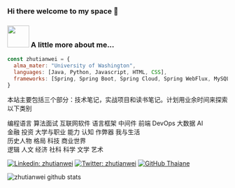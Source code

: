 ### Hi there welcome to my space 👋

### <img src="https://media.giphy.com/media/VgCDAzcKvsR6OM0uWg/giphy.gif" width="50"> A little more about me...  

```javascript
const zhutianwei = {
  alma_mater: "University of Washington", 
  languages: [Java, Python, Javascript, HTML, CSS],
  frameworks: [Spring, Spring Boot, Spring Cloud, Spring WebFlux, MySQL, Redis, MongoDB, Kafka, Nginx, AWS, Linux, Spark, Hadoop, Git, Jenkins, Docker, NumPy, pandas, Matplotlib, Scikit-Learn, TensofFlow, Keras],
}
```


本站主要包括三个部分：技术笔记，实战项目和读书笔记。计划用业余时间来探索以下类别 

编程语言 算法面试 互联网软件 语言框架 中间件 前端 DevOps 大数据 AI   
金融 投资 
大学与职业 能力 认知 作弊器 我与生活   
历史人物 格局 科技 商业世界   
逻辑 人文 经济 社科 科学 文学 艺术  

[![Linkedin: zhutianwei](https://img.shields.io/badge/-zhutianwei-blue?style=flat-square&logo=Linkedin&logoColor=white&link=https://www.linkedin.com/in/zhutianwei/)](https://www.linkedin.com/in/zhutianwei/)
[![Twitter: zhutianwei](https://img.shields.io/twitter/follow/zhutianwei?style=social)](https://twitter.com/zhutianwei)
[![GitHub Thaiane](https://img.shields.io/github/followers/zhutianwei?label=follow&style=social)](https://github.com/zhutianwei)

![zhutianwei github stats](https://github-readme-stats.vercel.app/api?username=zhutianwei)


<!-- ### You can find in me in the web 🌍
[<img align="left" alt="Souarvdey777 | Twitter" width="22px" src="https://cdn.jsdelivr.net/npm/simple-icons@v3/icons/twitter.svg" />][twitter]
[<img align="left" alt="Souarvdey777 | LinkedIn" width="22px" src="https://cdn.jsdelivr.net/npm/simple-icons@v3/icons/linkedin.svg" />][linkedin]
[<img align="left" alt="Souarvdey777 | Instagram" width="22px" src="https://cdn.jsdelivr.net/npm/simple-icons@v3/icons/instagram.svg" />][instagram]
<br/> -->

[twitter]: https://twitter.com/zhutianwei
[youtube]: https://youtube.com/
[instagram]: https://www.instagram.com/zhutw
[linkedin]: https://www.linkedin.com/in/zhutianwei

<!--
**zhutianwei/zhutianwei** is a ✨ _special_ ✨ repository because its `README.md` (this file) appears on your GitHub profile.

Here are some ideas to get you started:

- 🔭 I’m currently working on ...
- 🌱 I’m currently learning ...
- 👯 I’m looking to collaborate on ...
- 🤔 I’m looking for help with ...
- 💬 Ask me about ...
- 📫 How to reach me: ...
- 😄 Pronouns: ...
- ⚡ Fun fact: ...
-->
